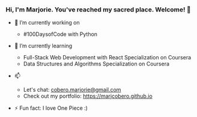 ### Hi, I'm Marjorie. You've reached my sacred place. Welcome! 👋

- 🔭 I’m currently working on 
  * #100DaysofCode with Python 

- 🌱 I’m currently learning
  * Full-Stack Web Development with React Specialization on Coursera
  * Data Structures and Algorithms Specialization on Coursera 
 
- 📫 
  * Let's chat: cobero.marjorie@gmail.com  
  * Check out my portfolio: https://marjcobero.github.io

- ⚡ Fun fact:
  I love One Piece :)
  
<!--
**marjcobero/marjcobero** is a ✨ _special_ ✨ repository because its `README.md` (this file) appears on your GitHub profile.

Here are some ideas to get you started:

- 🔭 I’m currently working on 
  * #100DaysofCode with Python 

- 🌱 I’m currently learning
  * Full-Stack Web Development with React Specialization on Coursera
  * Data Structures and Algorithms Specialization on Coursera 
 
- 📫 How to reach me:
  feel free to email me cobero.marjorie@gmail.com 
  or 
  check out my portfolio https://marjcobero.github.io

- ⚡ Fun fact:
  I love One Piece :)
-->
